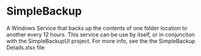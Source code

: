 # SimpleBackup
A Windows Service that backs up the contents of one folder location to another every 12 hours.
This service can be use by itself, or in conjunciton with the SimpleBackupUI project.
For more info, see the the SimpleBackup Details.xlsx file
